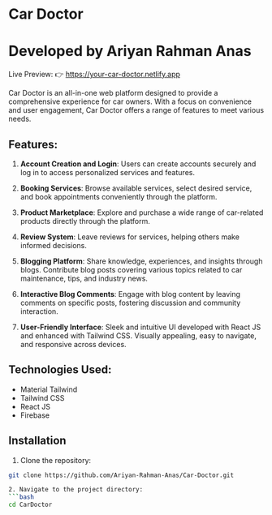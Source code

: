 # Car Doctor
# Developed by Ariyan Rahman Anas

Live Preview: 👉 
https://your-car-doctor.netlify.app

Car Doctor is an all-in-one web platform designed to provide a comprehensive experience for car owners. With a focus on convenience and user engagement, Car Doctor offers a range of features to meet various needs.

## Features:
1. **Account Creation and Login**: Users can create accounts securely and log in to access personalized services and features.

2. **Booking Services**: Browse available services, select desired service, and book appointments conveniently through the platform.

3. **Product Marketplace**: Explore and purchase a wide range of car-related products directly through the platform.

4. **Review System**: Leave reviews for services, helping others make informed decisions.

5. **Blogging Platform**: Share knowledge, experiences, and insights through blogs. Contribute blog posts covering various topics related to car maintenance, tips, and industry news.

6. **Interactive Blog Comments**: Engage with blog content by leaving comments on specific posts, fostering discussion and community interaction.

7. **User-Friendly Interface**: Sleek and intuitive UI developed with React JS and enhanced with Tailwind CSS. Visually appealing, easy to navigate, and responsive across devices.


## Technologies Used:
- Material Tailwind
- Tailwind CSS
- React JS
- Firebase

## Installation

1. Clone the repository:
```bash
git clone https://github.com/Ariyan-Rahman-Anas/Car-Doctor.git

2. Navigate to the project directory:
```bash
cd CarDoctor
